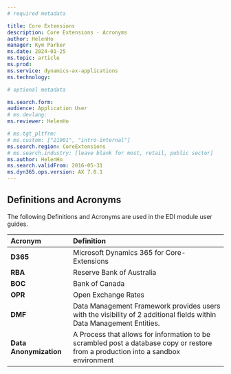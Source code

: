 ```yaml
---
# required metadata

title: Core Extensions
description: Core Extensions - Acronyms
author: HelenHo
manager: Kym Parker
ms.date: 2024-01-25
ms.topic: article
ms.prod: 
ms.service: dynamics-ax-applications
ms.technology: 

# optional metadata

ms.search.form:  
audience: Application User
# ms.devlang: 
ms.reviewer: HelenHo

# ms.tgt_pltfrm: 
# ms.custom: ["21901", "intro-internal"]
ms.search.region: CoreExtensions
# ms.search.industry: [leave blank for most, retail, public sector]
ms.author: HelenHo
ms.search.validFrom: 2016-05-31
ms.dyn365.ops.version: AX 7.0.1
---
```


## Definitions and Acronyms

The following Definitions and Acronyms are used in the EDI module user guides.

Acronym	    | Definition
:--         |:--
**D365**	  | Microsoft Dynamics 365 for Core-Extensions
**RBA**	    | Reserve Bank of Australia 
**BOC**	    | Bank of Canada 
**OPR**	    | Open Exchange Rates 
**DMF**	    | Data Management Framework provides users with the visibility of 2 additional fields within Data Management Entities.
**Data Anonymization**	    | A Process that allows for information to be scrambled post a database copy or restore from a production into a sandbox environment 

